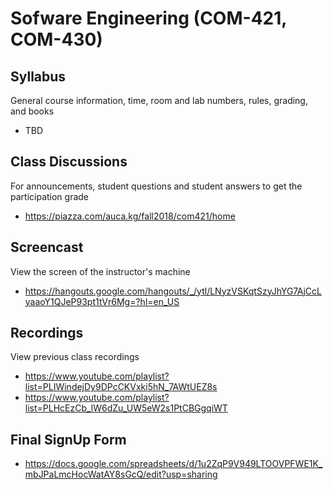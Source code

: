# Sofware Engineering (COM-421, COM-430)

## Syllabus

General course information, time, room and lab numbers, rules, grading, and
books

* TBD

## Class Discussions

For announcements, student questions and student answers to get the
participation grade

* <https://piazza.com/auca.kg/fall2018/com421/home>

## Screencast

View the screen of the instructor's machine

* <https://hangouts.google.com/hangouts/_/ytl/LNyzVSKqtSzyJhYG7AjCcLyaaoY1QJeP93pt1tVr6Mg=?hl=en_US>

## Recordings

View previous class recordings

* <https://www.youtube.com/playlist?list=PLIWindejDy9DPcCKVxki5hN_7AWtUEZ8s>
* <https://www.youtube.com/playlist?list=PLHcEzCb_lW6dZu_UW5eW2s1PtCBGgqiWT>

## Final SignUp Form

* <https://docs.google.com/spreadsheets/d/1u2ZqP9V949LTOOVPFWE1K_mbJPaLmcHocWatAY8sGcQ/edit?usp=sharing>
